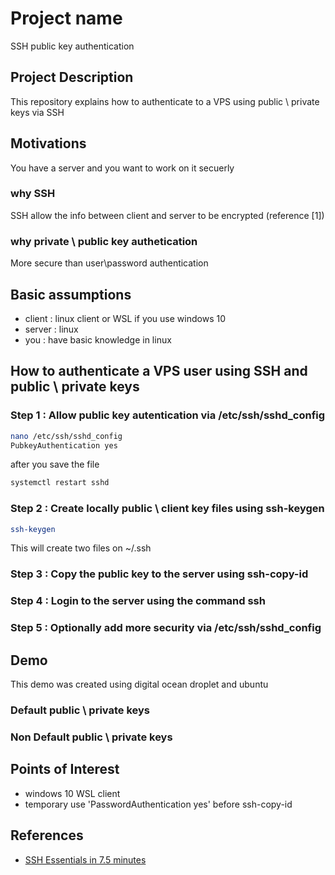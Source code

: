 <h1>Project name</h1>
SSH public key authentication

<h2>Project Description</h2>
This repository explains how to authenticate to a VPS using public \ private keys via SSH

<h2>Motivations</h2>
You have a server and you want to work on it secuerly

<h3>why SSH</h3>
SSH allow the info between client and server to be encrypted (reference [1])

<h3>why private \ public key authetication</h3>
More secure than user\password authentication

<h2>Basic assumptions</h2>
<ul>
<li>client : linux client or WSL if you use windows 10</li>
<li>server : linux</li>
<li>you : have basic knowledge in linux</li>
</ul>

<h2>How to authenticate a VPS user using SSH and public \ private keys</h2>

<h3>Step 1 : Allow public key autentication via /etc/ssh/sshd_config</h3>

```bash
nano /etc/ssh/sshd_config
PubkeyAuthentication yes 
```

after you save the file 

```bash
systemctl restart sshd
```



<h3>Step 2 : Create locally public \ client key files using ssh-keygen</h3>

```bash
ssh-keygen
```

This will create two files on  ~/.ssh

<h3>Step 3 : Copy the public key to the server using ssh-copy-id</h3>

<h3>Step 4 : Login to the server using the command ssh</h3>

<h3>Step 5 : Optionally add more security via /etc/ssh/sshd_config</h3>

<h2>Demo</h2>
This demo was created using digital ocean droplet and ubuntu 

<h3>Default public \ private keys</h3>

<h3>Non Default public \ private keys</h3>


<h2>Points of Interest</h2>
<ul>
    <li>windows 10 WSL client</li>
    <li>temporary use 'PasswordAuthentication yes' before ssh-copy-id </li>
</ul>

<h2>References</h2>
<ul>
    <li><a href='https://www.youtube.com/watch?v=R48-UaZ4q1k'> SSH Essentials in 7.5 minutes </a></li>
</ul>

